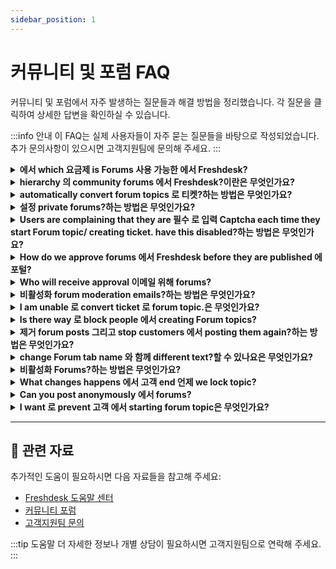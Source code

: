 ```yaml
---
sidebar_position: 1
---
```


# 커뮤니티 및 포럼 FAQ

커뮤니티 및 포럼에서 자주 발생하는 질문들과 해결 방법을 정리했습니다. 각 질문을 클릭하여 상세한 답변을 확인하실 수 있습니다.

:::info 안내
이 FAQ는 실제 사용자들이 자주 묻는 질문들을 바탕으로 작성되었습니다. 추가 문의사항이 있으시면 고객지원팀에 문의해 주세요.
:::

<details>
<summary><strong>에서 which 요금제 is Forums 사용 가능한 에서 Freshdesk?</strong></summary>

Forums is community 에 your 포털 using which your customers could build active discussion 로 find mutual solutions. You could join 그리고 be part 의 these discussions as well. Forums is feature that is 사용 가능한 에서 **Pro 요금제** onwards (Old 요금제 - **Garden**onwards.)

</details>

<details>
<summary><strong>hierarchy 의 community forums 에서 Freshdesk?이란은 무엇인가요?</strong></summary>

Community Forums can be built 와 함께 three levels 의 hierarchy. Categories-->Forums-->Topics. 에서 top level, you could have 다양한 Community Categories such as Report 문제, Discussions 그리고 so 에. Within these categories, you could include 특정한 Forums. Each 의 these forums can have as many individual Topics 의 discussion as you need.

</details>

<details>
<summary><strong>automatically convert forum topics 로 티켓?하는 방법은 무엇인가요?</strong></summary>

만약 you are looking 로 convert any forum topic 로 티켓, so that you could reply directly 로 customers, you could use option **"Auto-Convert Topics 로 티켓"** inside Forum folders section. Once this is enabled, all new topics created 에서 respective forum would be automatically converted 그리고 created as new ticket. This ticket would also contain link 로 corresponding Forum Topic. You could reply 로 these 티켓 그리고 reply would be sent 로 고객 as 이메일. While replying, you would also have option 로 "Post reply 에서 linked forum". 언제 this option is turned 에, reply would be appended 로 Forum Topic.

</details>

<details>
<summary><strong>설정 private forums?하는 방법은 무엇인가요?</strong></summary>

You can restrict visibility 의 forums 로 특정한 customers 또는 keep it internal 로 just your 상담원, 만약 needed. While creating 'New Forum', you would be able 로 선택 'Visibility' 로 - All Users, Selected 회사, 상담원 또는 Logged-에서 Users. Once visibility is set, it would apply 로 any Topic added under this Forum.

</details>

<details>
<summary><strong>Users are complaining that they are 필수 로 입력 Captcha each time they start Forum topic/ creating ticket. have this disabled?하는 방법은 무엇인가요?</strong></summary>

Mandating users 로 입력 Captcha before creating Forum topic has been put 에서 place 로 deflect spam users 에서 your 계정. However, 만약 you wish 로 turn it off, you could have this done under **관리자 > Channels > Portals > 설정.**

</details>

<details>
<summary><strong>How do we approve forums 에서 Freshdesk before they are published 에 포털?</strong></summary>

You could moderate 그리고 approve any forum topic that is newly created before it is published 에 your Freshdesk 포털. 로 set up Forum Moderation, kindly 이동 로 **관리자 > Channels > Portals > 설정 > Moderate Forums** 그리고 선택 option **"Moderate all Topics 그리고 Replies"**. 로 approve forum go 로 **대시보드 그리고 scroll down**. You will find option 의 **"****Forum Moderation"**에 right pane. Forum topics 그리고 replies that are awaiting moderation would be listed there 그리고 you could approve topics 로 be published.

</details>

<details>
<summary><strong>Who will receive approval 이메일 위해 forums?</strong></summary>

You can 추가 상담원 who would receive moderation emails 그리고 would have permissions 로 moderate Forum Topics. 로 추가 상담원 로 moderate your forums, please 이동 로 **관리자 > Channels > Portals > 설정 >**그리고 선택 option 에서 list. 만약 you 선택 **"Moderate all topics 그리고 replies"** 또는 **"Moderate topics 와 함께 external link"**, you would have option 로 선택 상담원 who would receive moderation approval emails. These 상담원 would be able 로 moderate any new topic, based 에 option chosen, 에서 under **대시보드-->Forum Moderation,**only after approval would topics get displayed 에 your 포털.

</details>

<details>
<summary><strong>비활성화 forum moderation emails?하는 방법은 무엇인가요?</strong></summary>

만약 Forum Moderation is turned 에, you would receive notification emails 위해 approval, whenever new Topic is created. You can turn off forum moderation 에 의해 going 로 **관리자 > Channels > Portals --> 설정**tab. 언제 you are looking 로 활성화/비활성화 moderation, you will find option 로 추가 agent's name 에서 there. You can 제거 yourself 에서 that list 로 prevent yourself 에서 receiving Forum Moderation emails.

</details>

<details>
<summary><strong>I am unable 로 convert ticket 로 forum topic.은 무엇인가요?</strong></summary>

만약 연락하다 is not verified 연락하다, ticket cannot be converted 로 topic. 로 확인하다 연락하다 계정, activation 이메일 should be sent after which 연락하다 could validate his 계정.

</details>

<details>
<summary><strong>Is there way 로 block people 에서 creating Forum topics?</strong></summary>

You would face instances where you receive Spam Posts 또는 언제 you would like 로 모니터링하다 content which is being added 로 your Forums. 로 achieve this, Freshdesk has option called Forum moderation so that you could moderate forum topics which are submitted 에 의해 users, before posting it onto your 지원 포털. Only after your approval, these posts would be made public.

</details>

<details>
<summary><strong>제거 forum posts 그리고 stop customers 에서 posting them again?하는 방법은 무엇인가요?</strong></summary>

Forum topics can always be deleted 에서 Forums tab 에 의해 관리자. However, 만약 there are spam posts being regularly posted, you can make use 의 Forum Moderation feature. Here's [ link](https://지원.freshdesk.com/지원/solutions/articles/195476-forum-moderation-그리고-고급-spam-protection) that would help you set it up. Once Forum Moderation is turned 에, any Topic would require your approval before being posted publicly 에 your 포털.

</details>

<details>
<summary><strong>change Forum tab name 와 함께 different text?할 수 있나요은 무엇인가요?</strong></summary>

Yes, this could be done 와 함께 help 의 포털 customisation feature which is 사용 가능한 에서 Estate 요금제 onwards 에서 Freshdesk. 만약 you wish 로 make this change, please write 로 지원@freshdesk.com 그리고 one 의 our 상담원 would get 에서 연락하다 와 함께 you 로 take this customisation forward.

</details>

<details>
<summary><strong>비활성화 Forums?하는 방법은 무엇인가요?</strong></summary>

You can 비활성화 Forums 에서 being 사용 가능한 로 both your 상담원 그리고 customers 에 의해 turning 'Forums' toggle OFF 에서 under **관리자 > 계정 > 헬프데스크 설정.** After this is done, please make sure 로 hit '저장' button 에 same page 로 저장 설정.

</details>

<details>
<summary><strong>What changes happens 에서 고객 end 언제 we lock topic?</strong></summary>

customers will only be able 로 see locked topics, follow it 그리고 like it 하지만 they will not be able 로 reply 로 locked topic.

</details>

<details>
<summary><strong>Can you post anonymously 에서 forums?</strong></summary>

Unfortunately, there is no option 위해 customers 로 post anonymously 에서 Forum. You can have 설정 에서 such way that only logged 에서 users will be able 로 로그인 그리고 start discussion 에서 Forum.

</details>

<details>
<summary><strong>I want 로 prevent 고객 에서 starting forum topic은 무엇인가요?</strong></summary>

로 Manage Forum 설정, - Go 로 **관리자 > Channels > Portals.** - 클릭**편집**near 포털. - Go 로**Manage Sections**tab 그리고 scroll down **로 Forums.** - Under '**Forums can be viewed 에 의해**', 선택 **Logged 에서 users.** - This will hide Forum tab 에서 your 고객 포털. - 로 manage content 에 your your forum, 선택 appropriate**Moderate** **Forums** option. - 클릭 **저장**. ![이미지](https://s3.amazonaws.com/cdn.freshdesk.com/데이터/헬프데스크/attachments/production/50008162992/original/JvYhwDJreAaLm57jPrUzGmDaujcd-w7aHQ.gif?1681993271)

</details>

---

## 🔗 관련 자료

추가적인 도움이 필요하시면 다음 자료들을 참고해 주세요:

- [Freshdesk 도움말 센터](https://support.freshdesk.com)
- [커뮤니티 포럼](https://community.freshworks.com)
- [고객지원팀 문의](mailto:support@freshdesk.com)

:::tip 도움말
더 자세한 정보나 개별 상담이 필요하시면 고객지원팀으로 연락해 주세요.
:::
